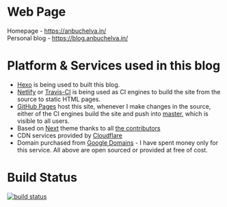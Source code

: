 # Web Page
Homepage - https://anbuchelva.in/  
Personal blog - https://blog.anbuchelva.in/  

# Platform & Services used in this blog
* [Hexo](https://hexo.io/) is being used to built this blog.
* [Netlify](https://Netlify.com/) or [Travis-CI](https://travis-ci.org/) is being used as CI engines to build the site from the source to static HTML pages.
* [GitHub Pages](https://pages.github.com/) host this site, whenever I make changes in the source, either of the CI engines build the site and push into [master](branch), which is visible to all users.
* Based on [Next](https://github.com/theme-next/hexo-theme-next) theme thanks to all [the contributors](https://github.com/theme-next/hexo-theme-next/graphs/contributors)
* CDN services provided by [Cloudflare](https://www.cloudflare.com)
* Domain purchased from [Google Domains](https://domains.google.com/) - I have spent money only for this service. All above are open sourced or provided at free of cost.

# Build Status
[![build status](https://api.travis-ci.org/anbuchelva/blog.svg?branch=master)](https://travis-ci.org/anbuchelva/blog/builds#)
